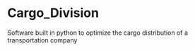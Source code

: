 # Cargo_Division
Software built in python to optimize the cargo distribution of a transportation company
